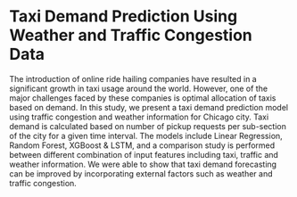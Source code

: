 # Taxi Demand Prediction Using Weather and Traffic Congestion Data

The introduction of online ride hailing companies have resulted in a significant growth in taxi usage around the world. However, one of the major challenges faced by these companies is optimal allocation of taxis based on demand. In this study, we present a taxi demand prediction model using traffic congestion and weather information for Chicago city. Taxi demand is calculated based on number of pickup requests per sub-section of the city for a given time interval. The models include Linear Regression, Random Forest, XGBoost & LSTM, and a comparison study is performed between different combination of input features including taxi, traffic and weather information. We were able to show that taxi demand forecasting can be improved by incorporating external factors such as weather and traffic congestion.
